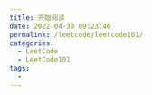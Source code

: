 ```yaml
---
title: 开始阅读
date: 2022-04-30 09:23:46
permalink: /leetcode/leetcode101/
categories:
  - LeetCode
  - LeetCode101
tags:
  - 
---
```


